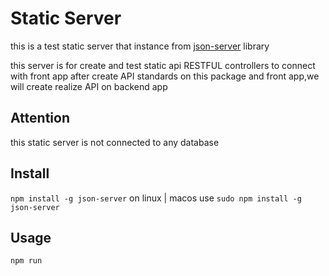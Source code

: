 # Static Server
this is a test static server that instance from [json-server](https://github.com/typicode/json-server) library

this server is for create and test static api RESTFUL controllers to connect with front app
after create API standards on this package and front app,we will create realize API on backend app

## Attention
this static server is not connected to any database

## Install
`` npm install -g json-server ``
on linux | macos use ``sudo npm install -g json-server``

## Usage
``npm run``

